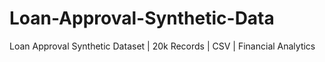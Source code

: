 # Loan-Approval-Synthetic-Data
Loan Approval Synthetic Dataset | 20k Records | CSV | Financial Analytics
